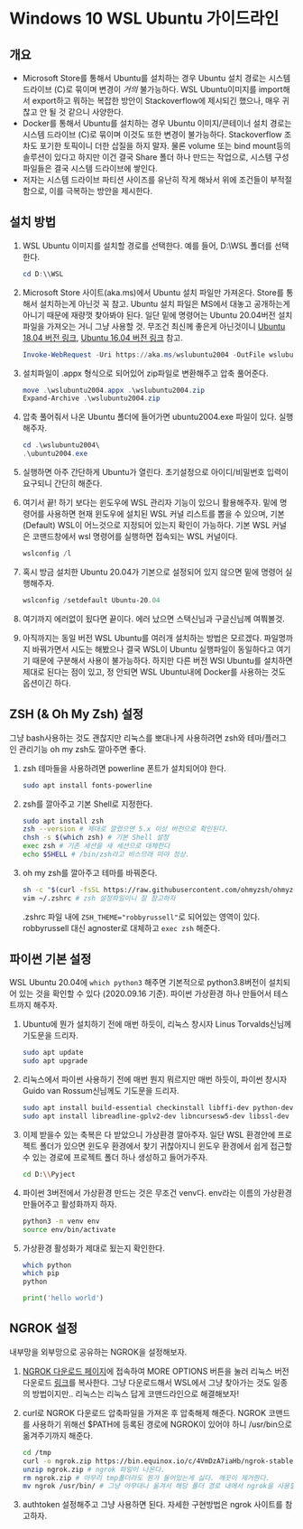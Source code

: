 # Windows 10 WSL Ubuntu 가이드라인

## 개요

- Microsoft Store를 통해서 Ubuntu를 설치하는 경우 Ubuntu 설치 경로는 시스템 드라이브 (C)로 묶이며 변경이 *거의* 불가능하다. WSL Ubuntu이미지를 import해서 export하고 뭐하는 복잡한 방안이 Stackoverflow에 제시되긴 했으나, 매우 귀찮고 안 될 것 같으니 사양한다.
- Docker를 통해서 Ubuntu를 설치하는 경우 Ubuntu 이미지/콘테이너 설치 경로는 시스템 드라이브 (C)로 묶이며 이것도 또한 변경이 불가능하다. Stackoverflow 조차도 포기한 토픽이니 더한 삽질을 하지 말자. 물론 volume 또는 bind mount등의 솔루션이 있다고 하지만 이건 결국 Share 폴더 하나 만드는 작업으로, 시스템 구성 파일들은 결국 시스템 드라이브에 쌓인다.
- 저자는 시스템 드라이브 파티션 사이즈를 유난히 작게 해놔서 위에 조건들이 부적절함으로, 이를 극복하는 방안을 제시한다.

## 설치 방법

1. WSL Ubuntu 이미지를 설치할 경로를 선택한다. 예를 들어, D:\\WSL 폴더를 선택한다.

   ```powershell
   cd D:\\WSL
   ```

2. Microsoft Store 사이트(aka.ms)에서 Ubuntu 설치 파일만 가져온다. Store를 통해서 설치하는게 아닌것 꼭 참고. Ubuntu 설치 파일은 MS에서 대놓고 공개하는게 아니기 때문에 재량껏 찾아봐야 된다. 일단 밑에 명령어는 Ubuntu 20.04버전 설치파일을 가져오는 거니 그냥 사용할 것. 무조건 최신께 좋은게 아닌것이니 [Ubuntu 18.04 버전 링크](https://aka.ms/wsl-ubuntu-1804), [Ubuntu 16.04 버전 링크](https://aka.ms/wsl-ubuntu-1604) 참고.

   ```powershell
   Invoke-WebRequest -Uri https://aka.ms/wslubuntu2004 -OutFile wslubuntu2004.appx -UseBasicParsing
   ```

3. 설치파일이 .appx 형식으로 되어있어 zip파일로 변환해주고 압축 풀어준다.

   ```powershell
   move .\wslubuntu2004.appx .\wslubuntu2004.zip
   Expand-Archive .\wslubuntu2004.zip
   ```

4. 압축 풀어줘서 나온 Ubuntu 폴더에 들어가면 ubuntu2004.exe 파일이 있다. 실행해주자.

   ```powershell
   cd .\wslubuntu2004\
   .\ubuntu2004.exe
   ```

5. 실행하면 아주 간단하게 Ubuntu가 열린다. 초기설정으로 아이디/비밀번호 입력이 요구되니 간단히 해준다.

6. 여기서 끝! 하기 보다는 윈도우에 WSL 관리자 기능이 있으니 활용해주자. 밑에 명령어를 사용하면 현재 윈도우에 설치된 WSL 커널 리스트를 뽑을 수 있으며, 기본 (Default) WSL이 어느것으로 지정되어 있는지 확인이 가능하다. 기본 WSL 커널은 코맨드창에서 wsl 명령어를 실행하면 접속되는 WSL 커널이다.

   ```powershell
   wslconfig /l
   ```

7. 혹시 방금 설치한 Ubuntu 20.04가 기본으로 설정되어 있지 않으면 밑에 명령어 실행해주자.
   ```powershell
   wslconfig /setdefault Ubuntu-20.04
   ```

8. 여기까지 에러없이 됬다면 끝이다. 에러 났으면 스택신님과 구글신님께 여쭤볼것.

9. 아직까지는 동일 버전 WSL Ubuntu를 여러개 설치하는 방법은 모르겠다. 파일명까지 바꿔가면서 시도는 해봤으나 결국 WSL이 Ubuntu 실행파일이 동일하다고 여기기 때문에 구분해서 사용이 불가능하다. 하지만 다른 버전 WSl Ubuntu를 설치하면 제대로 된다는 점이 있고, 정 안되면 WSL Ubuntu내에 Docker를 사용하는 것도 옵션이긴 하다.

## ZSH (& Oh My Zsh) 설정

그냥 bash사용하는 것도 괜찮지만 리눅스를 뽀대나게 사용하려면 zsh와 테마/플러그인 관리기능 oh my zsh도 깔아주면 좋다.

1. zsh 테마들을 사용하려면 powerline 폰트가 설치되어야 한다.

   ```bash
   sudo apt install fonts-powerline
   ```

2. zsh를 깔아주고 기본 Shell로 지정한다.

   ```bash
   sudo apt install zsh
   zsh --version # 제대로 깔렸으면 5.x 이상 버전으로 확인된다.
   chsh -s $(which zsh) # 기본 Shell 설정
   exec zsh # 기존 세션을 새 세션으로 대체한다
   echo $SHELL # /bin/zsh라고 비스므래 떠야 정상.
   ```

3. oh my zsh를 깔아주고 테마를 바꿔준다.

   ```zsh
   sh -c "$(curl -fsSL https://raw.githubusercontent.com/ohmyzsh/ohmyzsh/master/tools/install.sh)"
   vim ~/.zshrc # zsh 설정파일이니 잘 참고하자
   ```
   .zshrc 파일 내에 `ZSH_THEME="robbyrussell"`로 되어있는 영역이 있다. robbyrussell 대신 agnoster로 대체하고 `exec zsh` 해준다.

## 파이썬 기본 설정

WSL Ubuntu 20.04에 `which python3` 해주면 기본적으로 python3.8버전이 설치되어 있는 것을 확인할 수 있다 (2020.09.16 기준). 파이썬 가상환경 하나 만들어서 테스트까지 해주자.

1. Ubuntu에 뭔가 설치하기 전에 매번 하듯이, 리눅스 창시자 Linus Torvalds신님께 기도문을 드리자.

   ```bash
   sudo apt update
   sudo apt upgrade
   ```

2. 리눅스에서 파이썬 사용하기 전에 매번 뭔지 뭐르지만 매번 하듯이, 파이썬 창시자 Guido van Rossum신님께도 기도문을 드리자.

   ```bash
   sudo apt install build-essential checkinstall libffi-dev python-dev
   sudo apt install libreadline-gplv2-dev libncursesw5-dev libssl-dev libsqlite3-dev tk-dev libgdbm-dev libc6-dev libbz2-dev
   ```

3. 이제 받을수 있는 축복은 다 받았으니 가상환경 깔아주자. 일단 WSL 환경안에 프로젝트 폴더가 있으면 윈도우 환경에서 찾기 귀찮아지니 윈도우 환경에서 쉽게 접근할 수 있는 경로에 프로젝트 폴더 하나 생성하고 들어가주자.

   ```bash
   cd D:\\Pyject
   ```

4. 파이썬 3버전에서 가상환경 만드는 것은 무조건 venv다. env라는 이름의 가상환경 만들어주고 활성화까지 하자.

   ```bash
   python3 -m venv env
   source env/bin/activate
   ```

5. 가상환경 활성화가 제대로 됬는지 확인한다.

   ```bash
   which python
   which pip
   python
   ```
   ```python
   print('hello world')
   ```

## NGROK 설정

내부망을 외부망으로 공유하는 NGROK을 설정해보자.

1. [NGROK 다운로드 페이지](https://ngrok.com/download)에 접속하여 MORE OPTIONS 버튼을 눌러 리눅스 버전 다운로드 [링크](https://bin.equinox.io/c/4VmDzA7iaHb/ngrok-stable-linux-amd64.zip)를 복사한다. 그냥 다운로드해서 WSL에서 그냥 찾아가는 것도 일종의 방법이지만.. 리눅스는 리눅스 답게 코맨드라인으로 해결해보자!

2. curl로 NGROK 다운로드 압축파일을 가져온 후 압축해제 해준다. NGROK 코맨드를 사용하기 위해선 $PATH에 등록된 경로에 NGROK이 있어야 하니 /usr/bin으로 옮겨주기까지 해준다.

   ```bash
   cd /tmp
   curl -o ngrok.zip https://bin.equinox.io/c/4VmDzA7iaHb/ngrok-stable-linux-amd64.zip
   unzip ngrok.zip # ngrok 파일이 나온다.
   rm ngrok.zip # 아무리 tmp폴더라도 뭔가 들어있는게 싫다. 깨끗이 제거한다.
   mv ngrok /usr/bin/ # 그냥 아무대나 옮겨서 해당 폴더 경로 내에서 ngrok을 사용할 수도 있지만.. 개발자는 편리성을 추구한다.
   ```

3. authtoken 설정해주고 그냥 사용하면 된다. 자세한 구현방법은 ngrok 사이트를 참고하자.
